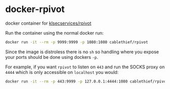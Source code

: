# docker-rpivot

docker container for [klsecservices/rpivot](https://github.com/klsecservices/rpivot)

Run the container using the normal docker run:

```sh
docker run -it --rm -p 9999:9999 -p 1080:1080 cablethief/rpivot
```

Since the image is distroless there is no `sh` so handling where you expose your ports should be done using dockers `-p`.

For example, if you want `rpivot` to listen on `443` and run the SOCKS proxy on `4444` which is only accessible on `localhost` you would:

```sh
docker run -it --rm -p 443:9999 -p 127.0.0.1:4444:1080 cablethief/rpivot
```

